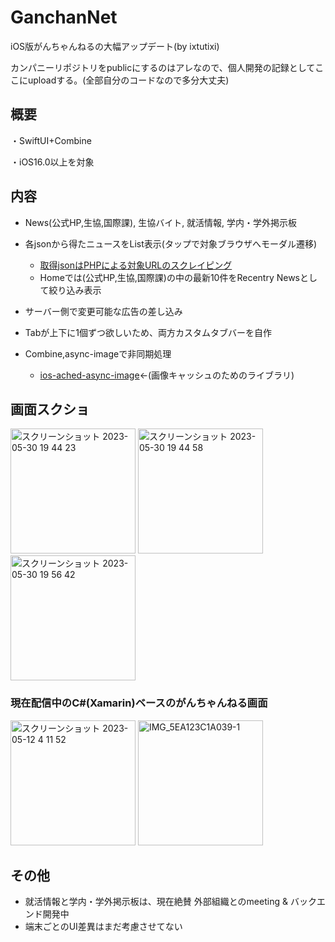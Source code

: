 # GanchanNet
iOS版がんちゃんねるの大幅アップデート(by ixtutixi)

カンパニーリポジトリをpublicにするのはアレなので、個人開発の記録としてここにuploadする。(全部自分のコードなので多分大丈夫)

## 概要
・SwiftUI+Combine

・iOS16.0以上を対象

## 内容
- News(公式HP,生協,国際課), 生協バイト, 就活情報, 学内・学外掲示板

- 各jsonから得たニュースをList表示(タップで対象ブラウザへモーダル遷移)
  - [取得jsonはPHPによる対象URLのスクレイピング](https://github.com/ixtutixi/Ganchan_PHP)
  - Homeでは(公式HP,生協,国際課)の中の最新10件をRecentry Newsとして絞り込み表示

- サーバー側で変更可能な広告の差し込み

- Tabが上下に1個ずつ欲しいため、両方カスタムタブバーを自作

- Combine,async-imageで非同期処理
  - [ios-ached-async-image](https://github.com/lorenzofiamingo/swiftui-cached-async-image)<-(画像キャッシュのためのライブラリ)
      

## 画面スクショ
<img width="200" alt="スクリーンショット 2023-05-30 19 44 23" src="https://github.com/ixtutixi/GanchanNet/assets/57790443/98d468e8-01ae-4e0c-9c91-5f6ccddc684e">
<img width="200" alt="スクリーンショット 2023-05-30 19 44 58" src="https://github.com/ixtutixi/GanchanNet/assets/57790443/2ec91243-a8dd-499c-8209-70a10aa0868a">
<img width="200" alt="スクリーンショット 2023-05-30 19 56 42" src="https://github.com/ixtutixi/GanchanNet/assets/57790443/2afe7a41-27e7-42b7-abe3-e785aa40e747">

### 現在配信中のC#(Xamarin)ベースのがんちゃんねる画面
<img width="200" alt="スクリーンショット 2023-05-12 4 11 52" src="https://github.com/ixtutixi/GanchanNet/assets/57790443/4b530d9f-e2c5-40de-8e42-260c668c128b">
<img width="200" alt="IMG_5EA123C1A039-1" src="https://github.com/ixtutixi/GanchanNet/assets/57790443/9da30064-0dda-4963-9d45-5cf4afc803f8">

## その他
- 就活情報と学内・学外掲示板は、現在絶賛 外部組織とのmeeting & バックエンド開発中
- 端末ごとのUI差異はまだ考慮させてない
